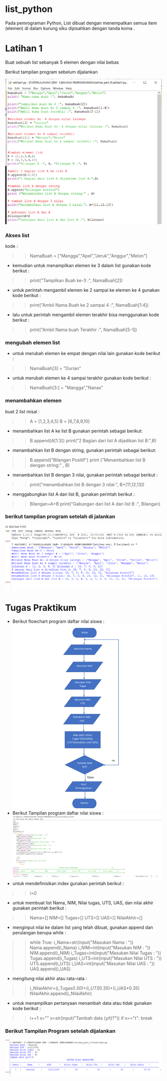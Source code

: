 # list_python
Pada pemrograman Python, List dibuat dengan menempatkan semua item (elemen) di dalam kurung siku 
dipisahkan dengan tanda koma .
# Latihan 1
Buat sebuah list sebanyak 5 elemen dengan nilai bebas

Berikut tampilan program sebelum dijalankan<p>
![Gambar1](Gambar1.png)
### Akses list
kode :
>>NamaBuah = ["Mangga","Apel","Jeruk","Anggur","Melon"]
* kemudian untuk menampilkan elemen ke 3 dalam list gunakan kode berikut :
>>print("Tampilkan Buah ke-3 :", NamaBuah[2])
* untuk perintah mengambil elemen ke 2 sampai ke elemen ke 4 gunakan kode berikut :
>>print("Ambil Nama Buah ke 2 sampai 4 :", NamaBuah[1:4])
* lalu untuk perintah mengambil elemen terakhir bisa menggunakan kode berikut :
>>print("Ambil Nama buah Terakhir :", NamaBuah[5-1])

### mengubah elemen list
* untuk merubah elemen ke empat dengan nilai lain gunakan kode berikut :
>>NamaBuah[3] = "Durian"
* untuk merubah elemen ke 4 sampai terakhir gunakan kode berikut :
>>NamaBuah[3:] = "Mangga","Nanas"

### menambahkan elemen
buat 2 list
misal :
>>A = [1,2,3,4,5]
B = [6,7,8,9,10]
* menambahkan list A ke list B gunakan perintah sebagai berikut:
>>B.append(A[1:3])
print("2 Bagian dari list A dijadikan list B:",B)
* menambahkan list B dengan string, gunakan perintah sebagai berikut:
>>B.append("Bilangan Positif")
print ("Menambahkan list B dengan string:" , B)
* menambahkan list B dengan 3 nilai, gunakan perintah sebagai berikut :
>>print("menambahkan list B dengan 3 nilai:", B+[11,12,13])
* menggabungkan list A dan list B, gunakan perintah berikut :
>>Bilangan=A+B
print("Gabungan dari list A dan list B :", Bilangan)

### berikut tampilan program setelah di jalankan
![Gambar2](Gambar2.png)

# Tugas Praktikum
* Berikut flowchart program daftar nilai siswa :
![Gambar3](Flowchart.png)
* Berikut Tampilan program daftar nilai siswa :
![Gambar4](Gambar3.png)
* untuk mendefinisikan index gunakan perintah berikut :
>>i=0
* untuk membuat list Nama, NIM, Nilai tugas, UTS, UAS, dan nilai akhir gunakan perintah berikut :
>>Nama=[]
NIM=[]
Tugas=[]
UTS=[]
UAS=[]
NilaiAkhir=[]
* menginput nilai ke dalam list yang telah dibuat, gunakan append dan perulangan berupa while :
>>while True:
    i_Nama=str(input("Masukan Nama : "))
    Nama.append(i_Nama)
    i_NIM=int(input("Masukan NIM : "))
    NIM.append(i_NIM)
    i_Tugas=int(input("Masukan Nilai Tugas : "))
    Tugas.append(i_Tugas)
    i_UTS=int(input("Masukan Nilai UTS : "))
    UTS.append(i_UTS)
    i_UAS=int(input("Masukan Nilai UAS : "))
    UAS.append(i_UAS)
* mengitung nilai akhir atau rata-rata :
>> i_NilaiAkhir=(i_Tugas*0.30)+(i_UTS*0.35)+(i_UAS*0.35)
    NilaiAkhir.append(i_NilaiAkhir)
* untuk menampilkan pertanyaan menambah data atau tidak gunakan kode berikut :
>>i+=1
    x=""
    x=str(input("Tambah data (y/t)?"))
    if x=="t":
        break

### Berikut Tampilan Program setelah dijalankan
![Gambar4](Gambar4.png)
